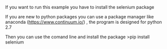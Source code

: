 If you want to run this example you have to install the selenium package 

If you are new to python packages you can use a package manager
 like anaconda (https://www.continuum.io/) , the program is designed for python 2.7
 
 Then you can use the comand line and install the package 
    >pip install selenium 